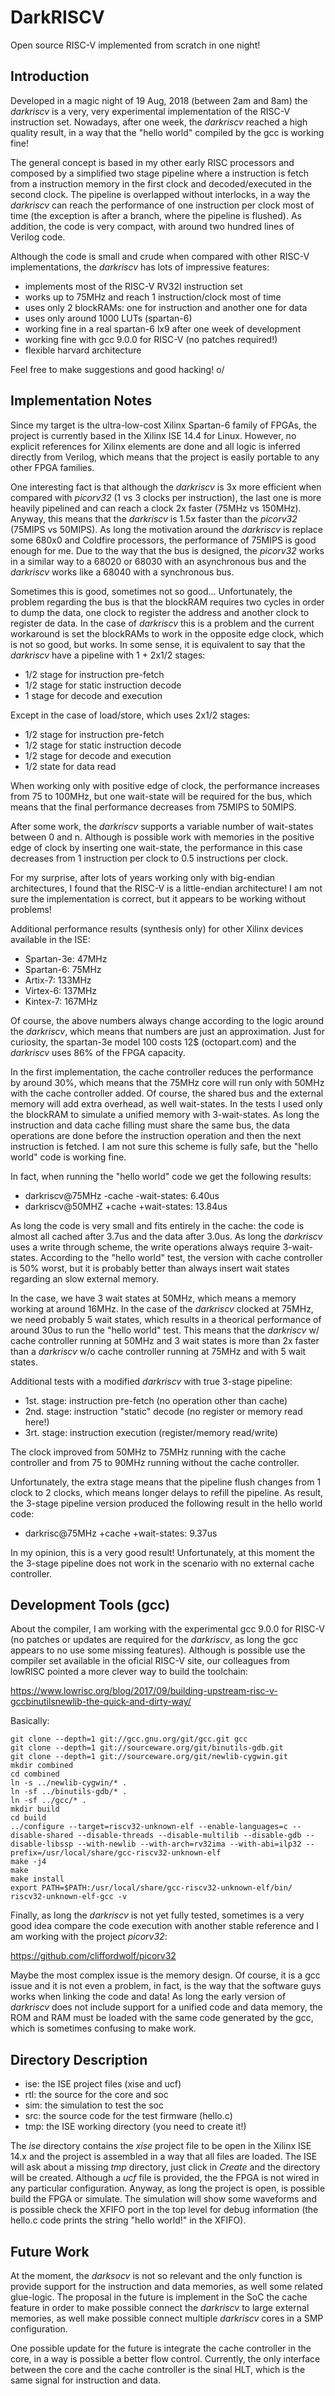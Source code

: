 # DarkRISCV
Open source RISC-V implemented from scratch in one night!

## Introduction

Developed in a magic night of 19 Aug, 2018 (between 2am and 8am) the
*darkriscv* is a very, very experimental implementation of the RISC-V
instruction set. Nowadays, after one week, the *darkriscv* reached a high
quality result, in a way that the "hello world" compiled by the gcc is 
working fine!

The general concept is based in my other early RISC processors and composed 
by a simplified two stage pipeline where a instruction is fetch from a
instruction memory in the first clock and decoded/executed in the second
clock. The pipeline is overlapped without interlocks, in a way the
*darkriscv* can reach the performance of one instruction per clock most of
time (the exception is after a branch, where the pipeline is flushed).  As
addition, the code is very compact, with around two hundred lines of Verilog
code.

Although the code is small and crude when compared with other RISC-V
implementations, the *darkriscv* has lots of impressive features:

- implements most of the RISC-V RV32I instruction set
- works up to 75MHz and reach 1 instruction/clock most of time
- uses only 2 blockRAMs: one for instruction and another one for data
- uses only around 1000 LUTs (spartan-6)
- working fine in a real spartan-6 lx9 after one week of development
- working fine with gcc 9.0.0 for RISC-V (no patches required!)
- flexible harvard architecture

Feel free to make suggestions and good hacking! o/

## Implementation Notes

Since my target is the ultra-low-cost Xilinx Spartan-6 family of FPGAs, the
project is currently based in the Xilinx ISE 14.4 for Linux.  However, no
explicit references for Xilinx elements are done and all logic is inferred
directly from Verilog, which means that the project is easily portable to
any other FPGA families.

One interesting fact is that although the *darkriscv* is 3x more efficient
when compared with *picorv32* (1 vs 3 clocks per instruction), the last one
is more heavily pipelined and can reach a clock 2x faster (75MHz vs 150MHz). 
Anyway, this means that the *darkriscv* is 1.5x faster than the *picorv32*
(75MIPS vs 50MIPS).  As long the motivation around the *darkriscv* is
replace some 680x0 and Coldfire processors, the performance of 75MIPS is
good enough for me. Due to the way that the bus is designed, the *picorv32*
works in a similar way to a 68020 or 68030 with an asynchronous bus and the
*darkriscv* works like a 68040 with a synchronous bus. 

Sometimes this is good, sometimes not so good...  Unfortunately, the problem
regarding the bus is that the blockRAM requires two cycles in order to dump
the data, one clock to register the address and another clock to register de
data. In the case of *darkriscv* this is a problem and the current
workaround is set the blockRAMs to work in the opposite edge clock, which is
not so good, but works. In some sense, it is equivalent to say that the 
*darkriscv* have a pipeline with 1 + 2x1/2 stages:

- 1/2 stage for instruction pre-fetch
- 1/2 stage for static instruction decode
- 1 stage for decode and execution

Except in the case of load/store, which uses 2x1/2 stages:

- 1/2 stage for instruction pre-fetch
- 1/2 stage for static instruction decode
- 1/2 stage for decode and execution
- 1/2 state for data read

When working only with positive edge of clock, the performance increases 
from 75 to 100MHz, but one wait-state will be required for the bus, which means
that the final performance decreases from 75MIPS to 50MIPS.

After some work, the *darkriscv* supports a variable number of wait-states
between 0 and n. Although is possible work with memories in the positive
edge of clock by inserting one wait-state, the performance in this case
decreases from 1 instruction per clock to 0.5 instructions per clock.

For my surprise, after lots of years working only with big-endian
architectures, I found that the RISC-V is a little-endian architecture!  I
am not sure the implementation is correct, but it appears to be working
without problems!

Additional performance results (synthesis only) for other Xilinx
devices available in the ISE:

- Spartan-3e:	47MHz
- Spartan-6: 	75MHz
- Artix-7: 	133MHz
- Virtex-6: 	137MHz
- Kintex-7: 	167MHz

Of course, the above numbers always change according to the logic around the
*darkriscv*, which means that numbers are just an approximation. Just for
curiosity, the spartan-3e model 100 costs 12$ (octopart.com) and the
*darkriscv* uses 86% of the FPGA capacity.

In the first implementation, the cache controller reduces the performance by
around 30%, which means that the 75MHz core will run only with 50MHz with
the cache controller added. Of course, the shared bus and the external
memory will add extra overhead, as well wait-states. In the tests I used
only the blockRAM to simulate a unified memory with 3-wait-states. As long
the instruction and data cache filling must share the same bus, the data
operations are done before the instruction operation and then the next 
instruction is fetched. I am not sure this scheme is fully safe, but the 
"hello world" code is working fine.

In fact, when running the "hello world" code we get the following results:

- darkriscv@75MHz -cache -wait-states:  6.40us
- darkriscv@50MHZ +cache +wait-states: 13.84us

As long the code is very small and fits entirely in the cache: the code is
almost all cached after 3.7us and the data after 3.0us. As long the
*darkriscv* uses a write through scheme, the write operations always
require 3-wait-states. According to the "hello world" test, the version with
cache controller is 50% worst, but it is probably better than always insert
wait states regarding an slow external memory.

In the case, we have 3 wait states at 50MHz, which means a memory working
at around 16MHz. In the case of the *darkriscv* clocked at 75MHz, we need
probably 5 wait states, which results in a theorical performance of around 30us
to run the "hello world" test. This means that the *darkriscv* w/ cache
controller running at 50MHz and 3 wait states is more than 2x faster than a
*darkriscv* w/o cache controller running at 75MHz and with 5 wait states.

Additional tests with a modified *darkriscv* with true 3-stage pipeline:

- 1st. stage: instruction pre-fetch (no operation other than cache)
- 2nd. stage: instruction "static" decode (no register or memory read here!)
- 3rt. stage: instruction execution (register/memory read/write)

The clock improved from 50MHz to 75MHz running with the cache
controller and from 75 to 90MHz running without the cache controller.

Unfortunately, the extra stage means that the pipeline flush changes from 1
clock to 2 clocks, which means longer delays to refill the pipeline. As
result, the 3-stage pipeline version produced the following result in the
hello world code:

- darkrisc@75MHz +cache +wait-states: 9.37us

In my opinion, this is a very good result! Unfortunately, at this moment the
the 3-stage pipeline does not work in the scenario with no external cache 
controller.

## Development Tools (gcc)

About the compiler, I am working with the experimental gcc 9.0.0 for RISC-V
(no patches or updates are required for the *darkriscv*, as long the gcc
appears to no use some missing features).  Although is possible use the
compiler set available in the oficial RISC-V site, our colleagues from
lowRISC pointed a more clever way to build the toolchain:

https://www.lowrisc.org/blog/2017/09/building-upstream-risc-v-gccbinutilsnewlib-the-quick-and-dirty-way/

Basically:

	git clone --depth=1 git://gcc.gnu.org/git/gcc.git gcc
	git clone --depth=1 git://sourceware.org/git/binutils-gdb.git
	git clone --depth=1 git://sourceware.org/git/newlib-cygwin.git
	mkdir combined
	cd combined
	ln -s ../newlib-cygwin/* .
	ln -sf ../binutils-gdb/* .
	ln -sf ../gcc/* .
	mkdir build
	cd build	
	../configure --target=riscv32-unknown-elf --enable-languages=c --disable-shared --disable-threads --disable-multilib --disable-gdb --disable-libssp --with-newlib --with-arch=rv32ima --with-abi=ilp32 --prefix=/usr/local/share/gcc-riscv32-unknown-elf
	make -j4
	make
	make install
	export PATH=$PATH:/usr/local/share/gcc-riscv32-unknown-elf/bin/
	riscv32-unknown-elf-gcc -v

Finally, as long the *darkriscv* is not yet fully tested, sometimes is a
very good idea compare the code execution with another stable reference and
I am working with the project *picorv32*:

https://github.com/cliffordwolf/picorv32

Maybe the most complex issue is the memory design. Of course, it is a gcc
issue and it is not even a problem, in fact, is the way that the software
guys works when linking the code and data! As long the early version of
*darkriscv* does not include support for a unified code and data memory,
the ROM and RAM must be loaded with the same code generated by the gcc,
which is sometimes confusing to make work.

## Directory Description

- ise: the ISE project files (xise and ucf)
- rtl: the source for the core and soc
- sim: the simulation to test the soc
- src: the source code for the test firmware (hello.c)
- tmp: the ISE working directory (you need to create it!)

The *ise* directory contains the *xise* project file to be open in the Xilinx
ISE 14.x and the project is assembled in a way that all files are loaded. 
The ISE will ask about a missing *tmp* directory, just click in *Create* and
the directory will be created.  Although a *ucf* file is provided, the the
FPGA is not wired in any particular configuration.  Anyway, as long the
project is open, is possible build the FPGA or simulate.  The simulation
will show some waveforms and is possible check the XFIFO port in the top
level for debug information (the hello.c code prints the string "hello
world!" in the XFIFO).

## Future Work

At the moment, the *darksocv* is not so relevant and the only function is
provide support for the instruction and data memories, as well some related
glue-logic. The proposal in the future is implement in the SoC the cache
feature in order to make possible connect the *darkriscv* to large external
memories, as well make possible connect multiple *darkriscv* cores in a SMP
configuration.

One possible update for the future is integrate the cache controller in 
the core, in a way is possible a better flow control. Currently, the only
interface between the core and the cache controller is the sinal HLT, which
is the same signal for instruction and data.
